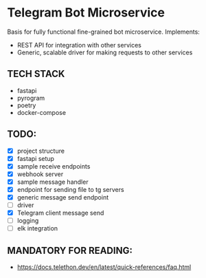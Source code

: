 # Telegram Bot Microservice
Basis for fully functional fine-grained bot microservice. Implements:
- REST API for integration with other services
- Generic, scalable driver for making requests to other services

## TECH STACK
- fastapi
- pyrogram
- poetry
- docker-compose

## TODO:
- [x] project structure
- [x] fastapi setup
- [x] sample receive endpoints
- [x] webhook server
- [x] sample message handler
- [x] endpoint for sending file to tg servers
- [x] generic message send endpoint
- [ ] driver
- [x] Telegram client message send
- [ ] logging
- [ ] elk integration

## MANDATORY FOR READING:
- https://docs.telethon.dev/en/latest/quick-references/faq.html
